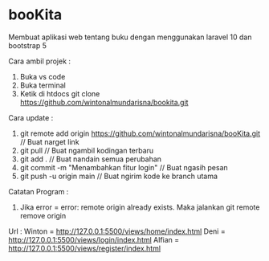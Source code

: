 # booKita
Membuat aplikasi web tentang buku dengan menggunakan laravel 10 dan bootstrap 5

Cara ambil projek :
1. Buka vs code
2. Buka terminal
3. Ketik di htdocs git clone https://github.com/wintonalmundarisna/bookita.git

Cara update :
1. git remote add origin https://github.com/wintonalmundarisna/booKita.git // Buat narget link
2. git pull // Buat ngambil kodingan terbaru
3. git add . // Buat nandain semua perubahan
4. git commit -m "Menambahkan fitur login" // Buat ngasih pesan
5. git push -u origin main // Buat ngirim kode ke branch utama

Catatan Program :
1. Jika error = error: remote origin already exists. Maka jalankan git remote remove origin

Url :
Winton = http://127.0.0.1:5500/views/home/index.html
Deni = http://127.0.0.1:5500/views/login/index.html
Alfian = http://127.0.0.1:5500/views/register/index.html
